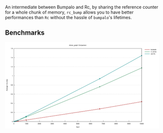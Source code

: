 An intermediate between Bumpalo and Rc, by sharing the reference counter for a whole chunk of memory, `rc_bump` allows you to have better performances than `Rc` without the hassle of `bumpalo`'s lifetimes.

## Benchmarks

![Benchmark line plot showing this crate performances to be better than a standard RC but worse than bumpalo's.](resources/bench.svg)